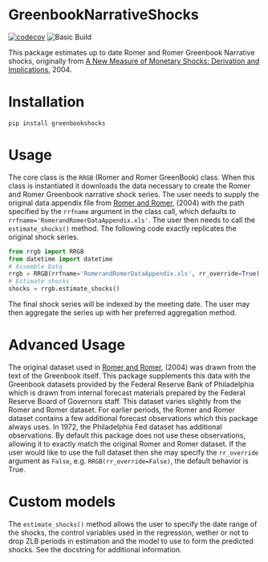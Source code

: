 # GreenbookNarrativeShocks
[![codecov](https://codecov.io/gh/joe5saia/GreenbookNarrativeShocks/branch/main/graph/badge.svg?token=SU03NVCCJS)](https://codecov.io/gh/joe5saia/GreenbookNarrativeShocks)
![Basic Build](https://github.com/joe5saia/GreenbookNarrativeShocks/workflows/Unit_Tests_for_Greenbook_Shocks/badge.svg)

This package estimates up to date Romer and Romer Greenbook Narrative shocks, originally from
[A New Measure of Monetary Shocks: Derivation and Implications](https://www.aeaweb.org/articles?id=10.1257/0002828042002651), 2004.

# Installation
`pip install greenbookshocks`

# Usage
The core class is the `RRGB` (Romer and Romer GreenBook) class. When this class is instantiated it
downloads the data necessary to create the Romer and Romer Greenbook narrative shock series.
The user needs to supply the original data appendix file from
[Romer and Romer](https://www.aeaweb.org/articles?id=10.1257/0002828042002651), (2004)
with the path specified by the `rrfname` argument in the class call, which defaults
to `rrfname='RomerandRomerDataAppendix.xls'`. The user then needs to call the `estimate_shocks()` method.
The following code exactly replicates the original shock series.

```python
from rrgb import RRGB
from datetime import datetime
# Assemble Data
rrgb = RRGB(rrfname='RomerandRomerDataAppendix.xls', rr_override=True)
# Estimate shocks
shocks = rrgb.estimate_shocks()
```

The final shock series will be indexed by the meeting date. The user may then aggregate the
series up with her preferred aggregation method.

# Advanced Usage
The original dataset used in [Romer and Romer](https://www.aeaweb.org/articles?id=10.1257/0002828042002651), (2004)
was drawn from the text of the Greenbook itself. This package supplements this data with the Greenbook datasets
provided by the Federal Reserve Bank of Philadelphia which is drawn from internal forecast materials prepared by
the Federal Reserve Board of Governors staff. This dataset varies slightly from the Romer and Romer dataset. For
earlier periods, the Romer and Romer dataset contains a few additional forecast observations which this package
always uses. In 1972, the Philadelphia Fed dataset has additional observations. By default this package does not
use these observations, allowing it to exactly match the original Romer and Romer dataset. If the user would like
to use the full dataset then she may specify the `rr_override` argument as `False`, e.g. `RRGB(rr_override=False)`,
the default behavior is True.

# Custom models
The `estimate_shocks()` method allows the user to specify the date range of the shocks, the control variables
used in the regression, wether or not to drop ZLB periods in estimation and the model to use to form the predicted
shocks. See the docstring for additional information.
